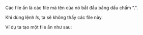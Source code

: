Các file ẩn là các file mà tên của nó bắt đầu bằng dấu chấm ".".

Khi dùng lệnh _ls_, ta sẽ không thấy các file này.

Ví dụ ta tạo một file ẩn như sau:



